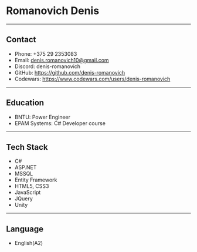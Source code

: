 # Romanovich Denis

------------------- ----------------------------
## Contact
- Phone: +375 29 2353083
- Email: denis.romanovich10@gmail.com
- Discord: denis-romanovich
- GitHub: https://github.com/denis-romanovich
- Codewars: https://www.codewars.com/users/denis-romanovich
------------------- ----------------------------
## Education
- BNTU: Power Engineer
- EPAM Systems: C# Developer course
---------
## Tech Stack
- C#
- ASP.NET
- MSSQL
- Entity Framework
- HTML5, CSS3
- JavaScript
- JQuery
- Unity
---------
## Language
- English(A2)
